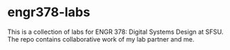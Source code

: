 # engr378-labs

This is a collection of labs for ENGR 378: Digital Systems Design at SFSU. The repo contains collaborative work of my lab partner and me.
